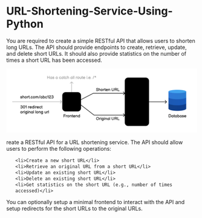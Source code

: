 # URL-Shortening-Service-Using-Python

<p>You are required to create a simple RESTful API that allows users to shorten long URLs. The API should provide endpoints to create, retrieve, update, and delete short URLs. It should also provide statistics on the number of times a short URL has been accessed.</p>
<img src = "./url-shortener-architecture-u72mu.png" />

<p>
	reate a RESTful API for a URL shortening service. The API should allow users to perform the following operations:

</p>
<ul>

	<li>Create a new short URL</li>
	<li>Retrieve an original URL from a short URL</li>
	<li>Update an existing short URL</li>
	<li>Delete an existing short URL</li>
	<li>Get statistics on the short URL (e.g., number of times accessed)</li>
</ul>

<p>You can optionally setup a minimal frontend to interact with the API and setup redirects for the short URLs to the original URLs.</p>